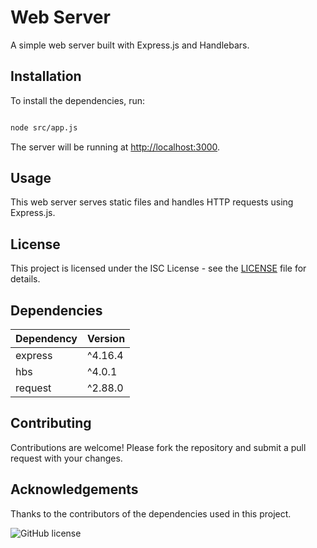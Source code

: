 # Web Server

A simple web server built with Express.js and Handlebars.

## Installation

To install the dependencies, run:

```bash

node src/app.js
```


The server will be running at [http://localhost:3000](http://localhost:3000).

## Usage

This web server serves static files and handles HTTP requests using Express.js.

## License

This project is licensed under the ISC License - see the [LICENSE](LICENSE) file for details.

## Dependencies

| Dependency | Version |
|------------|---------|
| express    | ^4.16.4 |
| hbs        | ^4.0.1  |
| request    | ^2.88.0 |

## Contributing

Contributions are welcome! Please fork the repository and submit a pull request with your changes.

## Acknowledgements

Thanks to the contributors of the dependencies used in this project.


![GitHub license](https://img.shields.io/github/license/Dinesh-manickan/web-server)

